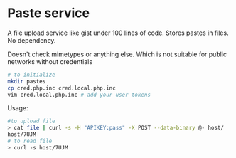 # Paste service

A file upload service like gist under 100 lines of code. Stores pastes in files. No dependency.

Doesn't check mimetypes or anything else. Which is not suitable for  public networks without credentials

```sh
# to initialize
mkdir pastes
cp cred.php.inc cred.local.php.inc
vim cred.local.php.inc # add your user tokens
```

Usage:

```sh
#to upload file
> cat file | curl -s -H "APIKEY:pass" -X POST --data-binary @- host/
host/7UJM
# to read file
> curl -s host/7UJM
```
